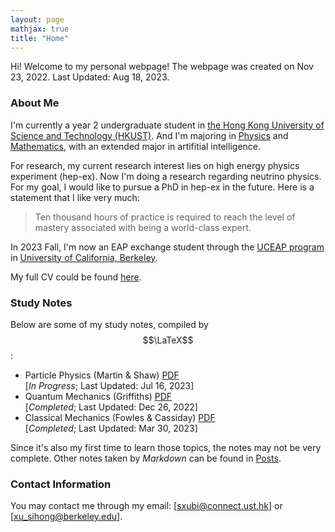 ```yaml
---
layout: page
mathjax: true
title: "Home"
---
```


Hi! Welcome to my personal webpage! The webpage was created on Nov 23, 2022. Last Updated: Aug 18, 2023.

### About Me
I'm currently a year 2 undergraduate student in [the Hong Kong University of Science and Technology (HKUST)](https://hkust.edu.hk). And I'm majoring in [Physics](https://physics.ust.hk/) and [Mathematics](https://www.math.hkust.edu.hk/), with an extended major in artifitial intelligence.

For research, my current research interest lies on high energy physics experiment (hep-ex). Now I'm doing a research regarding neutrino physics. For my goal, I would like to pursue a PhD in hep-ex in the future. Here is a statement that I like very much:
> Ten thousand hours of practice is required to reach the level of mastery associated with being a world-class expert.

In 2023 Fall, I'm now an EAP exchange student through the [UCEAP program](https://reciprocity.uceap.universityofcalifornia.edu/) in [University of California, Berkeley](https://www.berkeley.edu/).

My full CV could be found [here](https://sxubi.github.io/cv_June2023.pdf).

### Study Notes
Below are some of my study notes, compiled by $$\LaTeX$$:
* Particle Physics (Martin & Shaw) [PDF](https://sxubi.github.io/particle.pdf)  
  \[*In Progress*; Last Updated: Jul 16, 2023\]
* Quantum Mechanics (Griffiths) [PDF](https://sxubi.github.io/Quantum_Mechanics_Notes.pdf)  
  \[*Completed*; Last Updated: Dec 26, 2022\]
* Classical Mechanics (Fowles & Cassiday) [PDF](https://sxubi.github.io/CM.pdf)   
  \[*Completed*; Last Updated: Mar 30, 2023\]      

Since it's also my first time to learn those topics, the notes may not be very complete. Other notes taken by *Markdown* can be found in [Posts](https://sxubi.github.io/archive/).

### Contact Information
You may contact me through my email: [sxubi@connect.ust.hk] or [xu_sihong@berkeley.edu].

